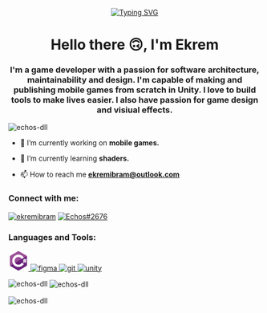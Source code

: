 
<p align="center">
  <a href="https://git.io/typing-svg">
    <img src= "https://readme-typing-svg.demolab.com?font=Source+Code+Pro&weight=600&size=30&duration=2500&pause=1000&color=FFC03D&background=5670FF00&center=true&vCenter=true&width=440&height=100&lines=Unity+Game+Developer;Software+Engineer;Tool+Developer;Competitive+Gamer" alt="Typing SVG" /></a>

<h1 align="center">Hello there 🙃, I'm Ekrem</h1>
<h3 align="center">I'm a game developer with a passion for software architecture, maintainability and design. I'm capable of making and publishing mobile games from scratch in Unity. I love to build tools to make lives easier. I also have passion for game design and visiual effects.</h3>

<p align="left"> <img src="https://komarev.com/ghpvc/?username=echos-dll&label=Profile%20views&color=0e75b6&style=flat" alt="echos-dll" /> </p>

- 🔭 I’m currently working on **mobile games.**

- 🌱 I’m currently learning **shaders.**

- 📫 How to reach me **ekremibram@outlook.com**

<h3 align="left">Connect with me:</h3>
<p align="left">
<a href="https://linkedin.com/in/ekremibram" target="blank"><img align="center" src="https://raw.githubusercontent.com/rahuldkjain/github-profile-readme-generator/master/src/images/icons/Social/linked-in-alt.svg" alt="ekremibram" height="30" width="40" /></a>
<a href="https://discord.gg/Echos#2676" target="blank"><img align="center" src="https://raw.githubusercontent.com/rahuldkjain/github-profile-readme-generator/master/src/images/icons/Social/discord.svg" alt="Echos#2676" height="30" width="40" /></a>
</p>

<h3 align="left">Languages and Tools:</h3>
<p align="left"> <a href="https://www.w3schools.com/cs/" target="_blank" rel="noreferrer"> <img src="https://raw.githubusercontent.com/devicons/devicon/master/icons/csharp/csharp-original.svg" alt="csharp" width="40" height="40"/> </a> <a href="https://www.figma.com/" target="_blank" rel="noreferrer"> <img src="https://www.vectorlogo.zone/logos/figma/figma-icon.svg" alt="figma" width="40" height="40"/> </a> <a href="https://git-scm.com/" target="_blank" rel="noreferrer"> <img src="https://www.vectorlogo.zone/logos/git-scm/git-scm-icon.svg" alt="git" width="40" height="40"/> </a> <a href="https://unity.com/" target="_blank" rel="noreferrer"> <img src="https://www.vectorlogo.zone/logos/unity3d/unity3d-icon.svg" alt="unity" width="40" height="40"/> </a> </p>

<p><img align="left" src="https://github-readme-stats.vercel.app/api/top-langs?username=echos-dll&show_icons=true&locale=en&layout=compact" alt="echos-dll" /></p>

<p>&nbsp;<img align="center" src="https://github-readme-stats.vercel.app/api?username=echos-dll&show_icons=true&locale=en" alt="echos-dll" /></p>

<p><img align="center" src="https://github-readme-streak-stats.herokuapp.com/?user=echos-dll&" alt="echos-dll" /></p>

<!--
**Echos-dll/Echos-dll** is a ✨ _special_ ✨ repository because its `README.md` (this file) appears on your GitHub profile.

Here are some ideas to get you started:

- 🔭 I’m currently working on ...
- 🌱 I’m currently learning ...
- 👯 I’m looking to collaborate on ...
- 🤔 I’m looking for help with ...
- 💬 Ask me about ...
- 📫 How to reach me: ...
- 😄 Pronouns: ...
- ⚡ Fun fact: ...
-->
